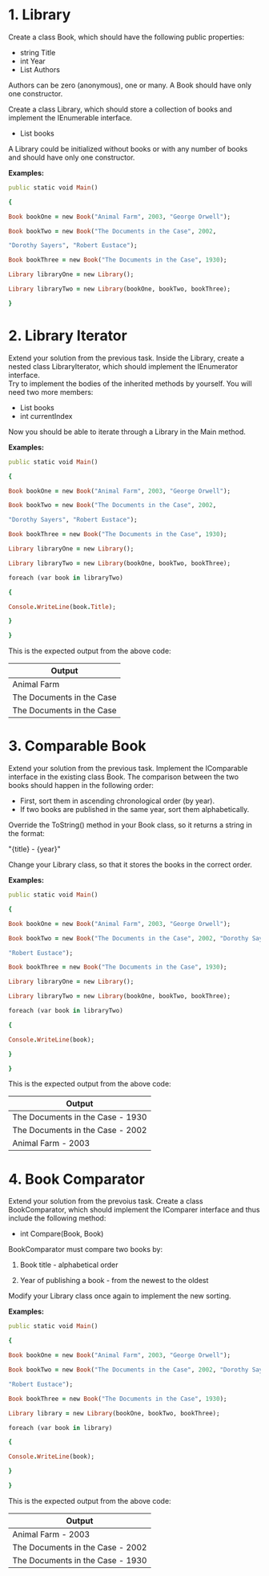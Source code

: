 # 1. Library
Create a class Book, which should have the following public properties:
- string Title
- int Year
- List<string> Authors

Authors can be zero (anonymous), one or many. A Book should have only one constructor.

Create a class Library, which should store a collection of books and implement the IEnumerable<Book> interface.
- List<Book> books

A Library could be initialized without books or with any number of books and should have only one constructor.

**Examples:**
  ```ruby
  public static void Main()

{

Book bookOne = new Book("Animal Farm", 2003, "George Orwell");

Book bookTwo = new Book("The Documents in the Case", 2002,

"Dorothy Sayers", "Robert Eustace");

Book bookThree = new Book("The Documents in the Case", 1930);

Library libraryOne = new Library();

Library libraryTwo = new Library(bookOne, bookTwo, bookThree);

}
  ```
  
# 2. Library Iterator
Extend your solution from the previous task. Inside the Library, create a nested class LibraryIterator, which should implement the IEnumerator<Book> interface.<br/> 
Try to implement the bodies of the inherited methods by yourself. You will need two more members:
- List<Book> books
- int currentIndex

Now you should be able to iterate through a Library in the Main method.

**Examples:**
  ```ruby
  public static void Main()

{

Book bookOne = new Book("Animal Farm", 2003, "George Orwell");

Book bookTwo = new Book("The Documents in the Case", 2002,

"Dorothy Sayers", "Robert Eustace");

Book bookThree = new Book("The Documents in the Case", 1930);

Library libraryOne = new Library();

Library libraryTwo = new Library(bookOne, bookTwo, bookThree); 

  foreach (var book in libraryTwo) 
 
  { 
  
  Console.WriteLine(book.Title);   
  
  }

  }
  ```
  
 This is the expected output from the above code:
  
  Output|
  ---|
Animal Farm|
The Documents in the Case|
The Documents in the Case|
  
 # 3. Comparable Book

Extend your solution from the previous task. Implement the IComparable<Book> interface in the existing class Book. 
The comparison between the two books should happen in the following order:
- First, sort them in ascending chronological order (by year).
- If two books are published in the same year, sort them alphabetically.

Override the ToString() method in your Book class, so it returns a string in the format:

"{title} - {year}"

Change your Library class, so that it stores the books in the correct order.

**Examples:**
  
  ```ruby
  public static void Main()

{

Book bookOne = new Book("Animal Farm", 2003, "George Orwell");

Book bookTwo = new Book("The Documents in the Case", 2002, "Dorothy Sayers",

"Robert Eustace");

Book bookThree = new Book("The Documents in the Case", 1930);

Library libraryOne = new Library();

Library libraryTwo = new Library(bookOne, bookTwo, bookThree);

foreach (var book in libraryTwo)

{

Console.WriteLine(book);

}

}
  ```
This is the expected output from the above code:
  
  Output|
  ---|
The Documents in the Case - 1930|
The Documents in the Case - 2002|
Animal Farm - 2003|
  
# 4. Book Comparator

Extend your solution from the prevoius task. Create a class BookComparator, which should implement the IComparer<Book> interface and thus include the following method:

- int Compare(Book, Book)

BookComparator must compare two books by:

1. Book title - alphabetical order

2. Year of publishing a book - from the newest to the oldest

Modify your Library class once again to implement the new sorting.

**Examples:**
  ```ruby
  public static void Main()

{

Book bookOne = new Book("Animal Farm", 2003, "George Orwell");

Book bookTwo = new Book("The Documents in the Case", 2002, "Dorothy Sayers",

"Robert Eustace");

Book bookThree = new Book("The Documents in the Case", 1930);

Library library = new Library(bookOne, bookTwo, bookThree);

foreach (var book in library)

{

Console.WriteLine(book);

}

}
  ```
  This is the expected output from the above code:
  
  Output|
  ---|
Animal Farm - 2003|
The Documents in the Case - 2002|
The Documents in the Case - 1930|
